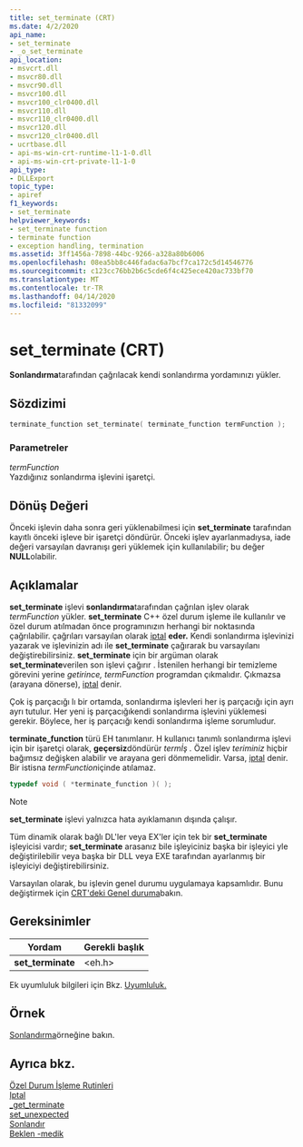 ```yaml
---
title: set_terminate (CRT)
ms.date: 4/2/2020
api_name:
- set_terminate
- _o_set_terminate
api_location:
- msvcrt.dll
- msvcr80.dll
- msvcr90.dll
- msvcr100.dll
- msvcr100_clr0400.dll
- msvcr110.dll
- msvcr110_clr0400.dll
- msvcr120.dll
- msvcr120_clr0400.dll
- ucrtbase.dll
- api-ms-win-crt-runtime-l1-1-0.dll
- api-ms-win-crt-private-l1-1-0
api_type:
- DLLExport
topic_type:
- apiref
f1_keywords:
- set_terminate
helpviewer_keywords:
- set_terminate function
- terminate function
- exception handling, termination
ms.assetid: 3ff1456a-7898-44bc-9266-a328a80b6006
ms.openlocfilehash: 08ea5bb8c446fadac6a7bcf7ca172c5d14546776
ms.sourcegitcommit: c123cc76bb2b6c5cde6f4c425ece420ac733bf70
ms.translationtype: MT
ms.contentlocale: tr-TR
ms.lasthandoff: 04/14/2020
ms.locfileid: "81332099"
---
```

# <a name="set_terminate-crt"></a>set_terminate (CRT)

**Sonlandırma**tarafından çağrılacak kendi sonlandırma yordamınızı yükler.

## <a name="syntax"></a>Sözdizimi

```cpp
terminate_function set_terminate( terminate_function termFunction );
```

### <a name="parameters"></a>Parametreler

*termFunction*<br/>
Yazdığınız sonlandırma işlevini işaretçi.

## <a name="return-value"></a>Dönüş Değeri

Önceki işlevin daha sonra geri yüklenabilmesi için **set_terminate** tarafından kayıtlı önceki işleve bir işaretçi döndürür. Önceki işlev ayarlanmadıysa, iade değeri varsayılan davranışı geri yüklemek için kullanılabilir; bu değer **NULL**olabilir.

## <a name="remarks"></a>Açıklamalar

**set_terminate** işlevi **sonlandırma**tarafından çağrılan işlev olarak *termFunction* yükler. **set_terminate** C++ özel durum işleme ile kullanılır ve özel durum atılmadan önce programınızın herhangi bir noktasında çağrılabilir. çağrıları varsayılan olarak [iptal](abort.md) **eder.** Kendi sonlandırma işlevinizi yazarak ve işlevinizin adı ile **set_terminate** çağırarak bu varsayılanı değiştirebilirsiniz. **set_terminate** için bir argüman olarak **set_terminate**verilen son işlevi çağırır . İstenilen herhangi bir temizleme görevini yerine *getirince, termFunction* programdan çıkmalıdır. Çıkmazsa (arayana dönerse), [iptal](abort.md) denir.

Çok iş parçacığı lı bir ortamda, sonlandırma işlevleri her iş parçacığı için ayrı ayrı tutulur. Her yeni iş parçacığıkendi sonlandırma işlevini yüklemesi gerekir. Böylece, her iş parçacığı kendi sonlandırma işleme sorumludur.

**terminate_function** türü EH tanımlanır. H kullanıcı tanımlı sonlandırma işlevi için bir işaretçi olarak, **geçersiz**döndürür *termİş .* Özel işlev *teriminiz* hiçbir bağımsız değişken alabilir ve arayana geri dönmemelidir. Varsa, [iptal](abort.md) denir. Bir istisna *termFunction*içinde atılamaz.

```cpp
typedef void ( *terminate_function )( );
```

> [!NOTE]
> **set_terminate** işlevi yalnızca hata ayıklamanın dışında çalışır.

Tüm dinamik olarak bağlı DL'ler veya EX'ler için tek bir **set_terminate** işleyicisi vardır; **set_terminate** arasanız bile işleyiciniz başka bir işleyici yle değiştirilebilir veya başka bir DLL veya EXE tarafından ayarlanmış bir işleyiciyi değiştirebilirsiniz.

Varsayılan olarak, bu işlevin genel durumu uygulamaya kapsamlıdır. Bunu değiştirmek için [CRT'deki Genel duruma](../global-state.md)bakın.

## <a name="requirements"></a>Gereksinimler

|Yordam|Gerekli başlık|
|-------------|---------------------|
|**set_terminate**|\<eh.h>|

Ek uyumluluk bilgileri için Bkz. [Uyumluluk.](../../c-runtime-library/compatibility.md)

## <a name="example"></a>Örnek

[Sonlandırma](terminate-crt.md)örneğine bakın.

## <a name="see-also"></a>Ayrıca bkz.

[Özel Durum İşleme Rutinleri](../../c-runtime-library/exception-handling-routines.md)<br/>
[Iptal](abort.md)<br/>
[_get_terminate](get-terminate.md)<br/>
[set_unexpected](set-unexpected-crt.md)<br/>
[Sonlandır](terminate-crt.md)<br/>
[Beklen -medik](unexpected-crt.md)<br/>
